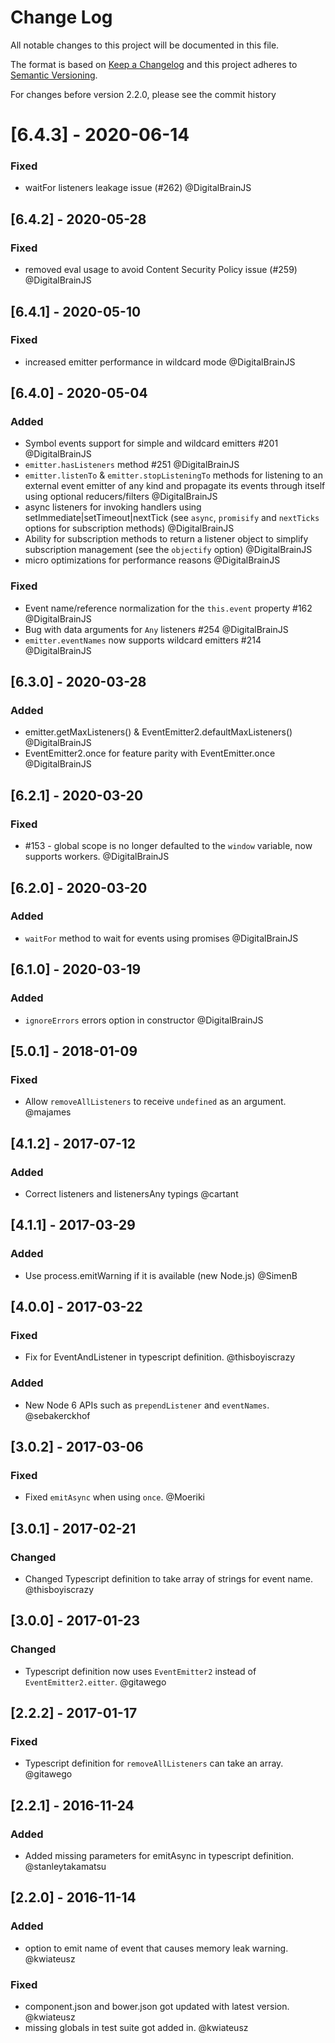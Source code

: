 # Change Log
All notable changes to this project will be documented in this file.

The format is based on [Keep a Changelog](http://keepachangelog.com/)
and this project adheres to [Semantic Versioning](http://semver.org/).

For changes before version 2.2.0, please see the commit history

# [6.4.3] - 2020-06-14

### Fixed
- waitFor listeners leakage issue (#262) @DigitalBrainJS

## [6.4.2] - 2020-05-28

### Fixed
- removed eval usage to avoid Content Security Policy issue (#259) @DigitalBrainJS

## [6.4.1] - 2020-05-10

### Fixed
- increased emitter performance in wildcard mode @DigitalBrainJS

## [6.4.0] - 2020-05-04

### Added

- Symbol events support for simple and wildcard emitters #201 @DigitalBrainJS
- `emitter.hasListeners` method #251 @DigitalBrainJS
- `emitter.listenTo` & `emitter.stopListeningTo` methods for listening to an external event emitter of any kind and propagate its events through itself using optional reducers/filters @DigitalBrainJS
- async listeners for invoking handlers using setImmediate|setTimeout|nextTick (see `async`, `promisify` and `nextTicks` options for subscription methods) @DigitalBrainJS
- Ability for subscription methods to return a listener object to simplify subscription management (see the `objectify` option) @DigitalBrainJS
- micro optimizations for performance reasons @DigitalBrainJS

### Fixed

- Event name/reference normalization for the `this.event` property #162 @DigitalBrainJS
- Bug with data arguments for `Any` listeners #254 @DigitalBrainJS
- `emitter.eventNames` now supports wildcard emitters #214 @DigitalBrainJS

## [6.3.0] - 2020-03-28

### Added
- emitter.getMaxListeners() & EventEmitter2.defaultMaxListeners() @DigitalBrainJS
- EventEmitter2.once for feature parity with EventEmitter.once @DigitalBrainJS

## [6.2.1] - 2020-03-20

### Fixed
- #153 - global scope is no longer defaulted to the `window` variable, now supports workers. @DigitalBrainJS

## [6.2.0] - 2020-03-20

### Added
- `waitFor` method to wait for events using promises @DigitalBrainJS

## [6.1.0] - 2020-03-19

### Added
- `ignoreErrors` errors option in constructor @DigitalBrainJS

## [5.0.1] - 2018-01-09

### Fixed
- Allow `removeAllListeners` to receive `undefined` as an argument. @majames

## [4.1.2] - 2017-07-12
### Added
- Correct listeners and listenersAny typings @cartant

## [4.1.1] - 2017-03-29
### Added
- Use process.emitWarning if it is available (new Node.js) @SimenB

## [4.0.0] - 2017-03-22
### Fixed
- Fix for EventAndListener in typescript definition. @thisboyiscrazy

### Added
- New Node 6 APIs such as `prependListener` and `eventNames`. @sebakerckhof

## [3.0.2] - 2017-03-06
### Fixed
- Fixed `emitAsync` when using `once`. @Moeriki

## [3.0.1] - 2017-02-21
### Changed
- Changed Typescript definition to take array of strings for event name. @thisboyiscrazy

## [3.0.0] - 2017-01-23
### Changed
- Typescript definition now uses `EventEmitter2` instead of `EventEmitter2.eitter`. @gitawego

## [2.2.2] - 2017-01-17
### Fixed
- Typescript definition for `removeAllListeners` can take an array. @gitawego

## [2.2.1] - 2016-11-24
### Added
- Added missing parameters for emitAsync in typescript definition. @stanleytakamatsu

## [2.2.0] - 2016-11-14
### Added
- option to emit name of event that causes memory leak warning. @kwiateusz

### Fixed
- component.json and bower.json got updated with latest version. @kwiateusz
- missing globals in test suite got added in.  @kwiateusz
